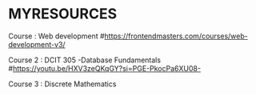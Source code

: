 # MYRESOURCES
Course : Web development
#https://frontendmasters.com/courses/web-development-v3/

Course 2 : DCIT 305 -Database Fundamentals
#https://youtu.be/HXV3zeQKqGY?si=PGE-PkocPa6XU08-

Course 3 : Discrete Mathematics 
